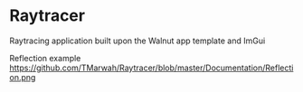 # Raytracer
Raytracing application built upon the Walnut app template and ImGui

Reflection example
https://github.com/TMarwah/Raytracer/blob/master/Documentation/Reflection.png
